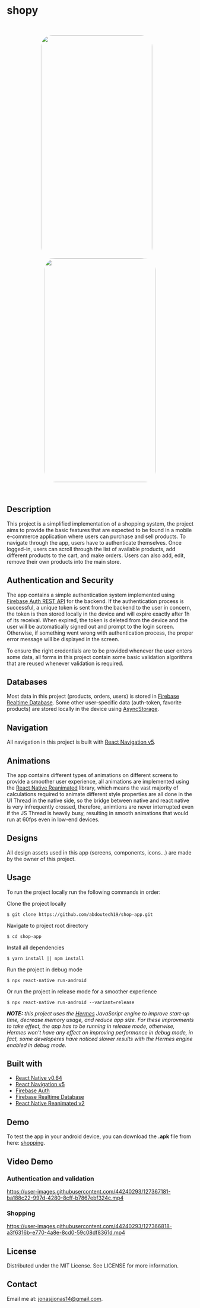 # shopy
</br>
<p align="center">
  <img width="300" height="600" style = "border-radius: 30px; margin-right: 20px" src="https://i.ibb.co/yfRjyNS/Screenshot-20210728-181451-Shopping-1.jpg">
  <img width="300" height="600" style = "border-radius: 30px;" src="https://i.ibb.co/7r0g8MZ/Screenshot-20210728-181502-Shopping-1.jpg">
</p>
</br>

## Description
This project is a simplified implementation of a shopping system, the project aims to provide the basic features that are expected to be found in a mobile e-commerce application where users can purchase and sell products. To navigate through the app, users have to authenticate themselves. Once logged-in, users can scroll through the list of available products, add different products to the cart, and make orders. Users can also add, edit, remove their own products into the main store. 

## Authentication and Security
The app contains a simple authentication system implemented using [Firebase Auth REST API](https://firebase.google.com/docs/reference/rest/auth) for the backend. If the authentication process is successful, a unique token is sent from the backend to the user in concern, the token is then stored locally in the device and will expire exactly after 1h of its receival. When expired, the token is deleted from the device and the user will be automatically signed out and prompt to the login screen. Otherwise, if something went wrong with authentication process, the proper error message will be displayed in the screen.

To ensure the right credentials are to be provided whenever the user enters some data, all forms in this project contain some basic validation algorithms that are reused whenever validation is required.

## Databases
Most data in this project (products, orders, users) is stored in [Firebase Realtime Database](https://firebase.google.com/docs/database). Some other user-specific data (auth-token, favorite products) are stored locally in the device using [AsyncStorage](https://github.com/react-native-async-storage/async-storage).

## Navigation
All navigation in this project is built with [React Navigation v5](https://reactnavigation.org/docs/getting-started/).

## Animations
The app contains different types of animations on different screens to provide a smoother user experience, all animations are implemented using the [React Native Reanimated](https://docs.swmansion.com/react-native-reanimated/) library, which means the vast majority of calculations required to animate different style properties are all done in the UI Thread in the native side, so the bridge between native and react native is very infrequently crossed, therefore, animtions are never interrupted even if the JS Thread is heavily busy, resulting in smooth animations that would run at 60fps even in low-end devices.

## Designs
All design assets used in this app (screens, components, icons...) are made by the owner of this project.


## Usage
To run the project locally run the following commands in order:

Clone the project locally

    $ git clone https://github.com/abdoutech19/shop-app.git

Navigate to project root directory

    $ cd shop-app


Install all dependencies

    $ yarn install || npm install

Run the project in debug mode

    $ npx react-native run-android

Or run the project in release mode for a smoother experience

    $ npx react-native run-android --variant=release

***NOTE:** this project uses the [Hermes](https://reactnative.dev/docs/hermes) JavaScript engine to improve start-up time, decrease memory usage, and reduce app size. For these improvments to take effect, the app has to be running in *release* mode, otherwise, Hermes won't have any effect on improving performance in *debug* mode, in fact, some developeres have noticed slower results with the Hermes engine enabled in *debug* mode.*

## Built with
- [React Native v0.64](https://reactnative.dev/docs/getting-started)
- [React Navigation v5](https://reactnavigation.org/docs/getting-started/)
- [Firebase Auth](https://firebase.google.com/docs/reference/rest/auth)
- [Firebase Realtime Database](https://firebase.google.com/docs/database)
- [React Native Reanimated v2](https://docs.swmansion.com/react-native-reanimated/)


## Demo
To test the app in your android device, you can download the **.apk** file from here: [shopping](https://drive.google.com/file/d/1QzceGiaLU72TZSFnQF_250pXH2KnCQHX/view?usp=sharing).

## Video Demo

### Authentication and validation

https://user-images.githubusercontent.com/44240293/127367181-ba188c22-997d-4280-8cff-b7867ebf324c.mp4

### Shopping
https://user-images.githubusercontent.com/44240293/127366818-a3f6316b-e770-4a8e-8cd0-59c08df8361d.mp4


## License
Distributed under the MIT License. See LICENSE for more information.

## Contact
Email me at: jonasjjonas14@gmail.com.
